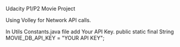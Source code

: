 Udacity P1/P2 Movie Project

Using Volley for Network API calls.




In Utils Constants.java file add Your API Key.
 public static final String MOVIE_DB_API_KEY = "YOUR API KEY";